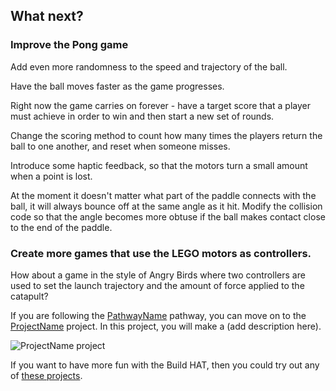 ## What next?

### Improve the Pong game

Add even more randomness to the speed and trajectory of the ball.

Have the ball moves faster as the game progresses.

Right now the game carries on forever - have a target score that a player must achieve in order to win and then start a new set of rounds. 

Change the scoring method to count how many times the players return the ball to one another, and reset when someone misses.

Introduce some haptic feedback, so that the motors turn a small amount when a point is lost.

At the moment it doesn't matter what part of the paddle connects with the ball, it will always bounce off at the same angle  as it hit. Modify the collision code so that the angle becomes more obtuse if the ball makes contact close to the end of the paddle. 

### Create more games that use the LEGO motors as controllers.

How about a game in the style of Angry Birds where two controllers are used to set the launch trajectory and the amount of force applied to the catapult?

If you are following the [PathwayName](https://projects.raspberrypi.org/en/raspberrypi/pathway-name) pathway, you can move on to the [ProjectName](https://projects.raspberrypi.org/en/projects/project-name) project. In this project, you will make a (add description here).

![ProjectName project](images/projectname-project.png)

If you want to have more fun with the Build HAT, then you could try out any of [these projects](https://projects.raspberrypi.org/en/projects?software%5B%5D=scratch&curriculum%5B%5D=%201).